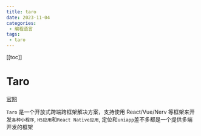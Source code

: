 ```yaml
---
title: taro
date: 2023-11-04
categories:
 - 编程语言
tags:
 - taro
---
```


[[toc]]

# Taro

[官网](https://taro-docs.jd.com/docs/)

`Taro` 是一个开放式跨端跨框架解决方案，支持使用 React/Vue/Nerv 等框架来开发`各种小程序`, `H5应用`和`React Native应用`, 定位和`uniapp`差不多都是一个提供多端开发的框架

